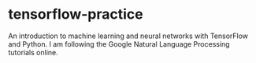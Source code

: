 # tensorflow-practice
An introduction to machine learning and neural networks with TensorFlow and Python.  I am following the Google Natural Language Processing tutorials online.
